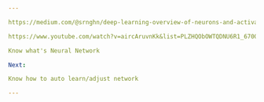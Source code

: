 ```yaml
---

https://medium.com/@srnghn/deep-learning-overview-of-neurons-and-activation-functions-1d98286cf1e4

https://www.youtube.com/watch?v=aircAruvnKk&list=PLZHQObOWTQDNU6R1_67000Dx_ZCJB-3pi

Know what's Neural Network

Next:

Know how to auto learn/adjust network

---
```


